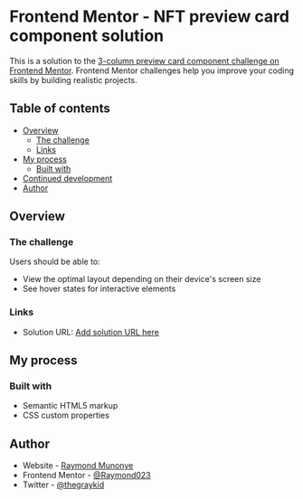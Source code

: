 # Frontend Mentor - NFT preview card component solution

This is a solution to the [3-column preview card component challenge on Frontend Mentor](https://www.frontendmentor.io/challenges/3column-preview-card-component-pH92eAR2-). Frontend Mentor challenges help you improve your coding skills by building realistic projects.

## Table of contents

- [Overview](#overview)
  - [The challenge](#the-challenge)
  - [Links](#links)
- [My process](#my-process)
  - [Built with](#built-with)
- [Continued development](#continued-development)
- [Author](#author)

## Overview

### The challenge

Users should be able to:

- View the optimal layout depending on their device's screen size
- See hover states for interactive elements

### Links

- Solution URL: [Add solution URL here]()

## My process

### Built with

- Semantic HTML5 markup
- CSS custom properties

## Author

- Website - [Raymond Munonye]()
- Frontend Mentor - [@Raymond023](https://www.frontendmentor.io/profile/Raymond023)
- Twitter - [@thegraykid](https://www.twitter.com/thegraykid)